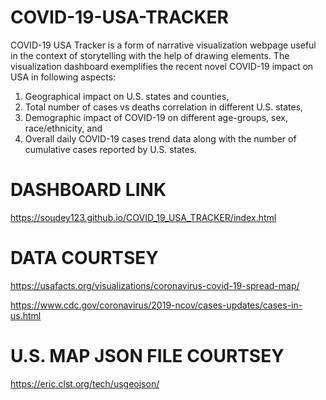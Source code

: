 # COVID-19-USA-TRACKER
COVID-19 USA Tracker is a form of narrative visualization webpage useful in the context of storytelling with the help of drawing elements. The visualization dashboard exemplifies the recent novel COVID-19 impact on USA in following aspects:

1)	Geographical impact on U.S. states and counties,
2)	Total number of cases vs deaths correlation in different U.S. states,
3)	Demographic impact of COVID-19 on different age-groups, sex, race/ethnicity, and
4)	Overall daily COVID-19 cases trend data along with the number of cumulative cases reported by U.S. states.

# DASHBOARD LINK
https://soudey123.github.io/COVID_19_USA_TRACKER/index.html

# DATA COURTSEY
https://usafacts.org/visualizations/coronavirus-covid-19-spread-map/

https://www.cdc.gov/coronavirus/2019-ncov/cases-updates/cases-in-us.html

# U.S. MAP JSON FILE COURTSEY
https://eric.clst.org/tech/usgeojson/
